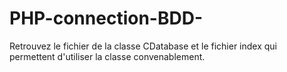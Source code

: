 # PHP-connection-BDD-
Retrouvez le fichier de la classe CDatabase et le fichier index qui permettent d'utiliser la classe convenablement.
